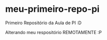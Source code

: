 # meu-primeiro-repo-pi
Primeiro Repositório da Aula de PI :D

Alterando meu respositório REMOTAMENTE :P
